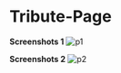 # Tribute-Page

**Screenshots 1** 
![p1](https://user-images.githubusercontent.com/21124445/43677744-cb213d7a-9824-11e8-8a5b-5ae19f6c31e5.png)


**Screenshots 2** 
![p2](https://user-images.githubusercontent.com/21124445/43677745-cb51a816-9824-11e8-9412-66941e7d5d2f.png)

